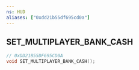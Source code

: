 ```yaml
---
ns: HUD
aliases: ["0xdd21b55df695cd0a"]
---
```

## SET_MULTIPLAYER_BANK_CASH

```c
// 0xDD21B55DF695CD0A
void SET_MULTIPLAYER_BANK_CASH();
```
